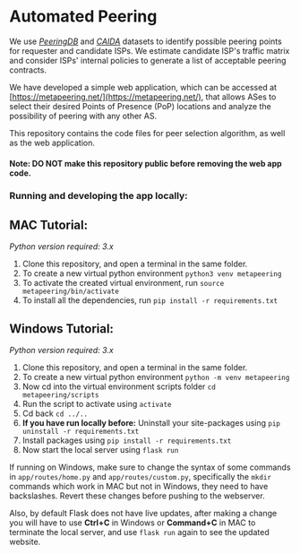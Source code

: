 # Automated Peering
We use [*PeeringDB*](https://peeringdb.com/) and [*CAIDA*](https://www.caida.org/data/overview/) datasets to identify possible peering points for requester and candidate ISPs. We estimate candidate ISP's traffic matrix and consider ISPs' internal policies to generate a list of acceptable peering contracts. 

We have developed a simple web application, which can be accessed at [https://metapeering.net/](https://metapeering.net/), that allows ASes to select their desired Points of Presence (PoP) locations and analyze the possibility of peering with any other AS.

This repository contains the code files for peer selection algorithm, as well as the web application.

#### Note: DO NOT make this repository public before removing the web app code.

### Running and developing the app locally:

## MAC Tutorial:
*Python version required: 3.x*<br>
1. Clone this repository, and open a terminal in the same folder.
2. To create a new virtual python environment `python3 venv metapeering`
3. To activate the created virtual environment, run `source metapeering/bin/activate`
4. To install all the dependencies, run `pip install -r requirements.txt`

## Windows Tutorial:
*Python version required: 3.x*<br>
1. Clone this repository, and open a terminal in the same folder.
2. To create a new virtual python environment `python -m venv metapeering`
3. Now cd into the virtual environment scripts folder `cd metapeering/scripts`
4. Run the script to activate using `activate`
5. Cd back `cd ../..`
6. **If you have run locally before:** Uninstall your site-packages using `pip uninstall -r requirements.txt`
7. Install packages using `pip install -r requirements.txt`
8. Now start the local server using `flask run`

If running on Windows, make sure to change the syntax of some commands in `app/routes/home.py` and `app/routes/custom.py`, specifically
the `mkdir` commands which work in MAC but not in Windows, they need to have backslashes. Revert these changes before pushing to the webserver.

Also, by default Flask does not have live updates, after making a change you will have to use **Ctrl+C** in Windows or **Command+C** in MAC to 
terminate the local server, and use `flask run` again to see the updated website.